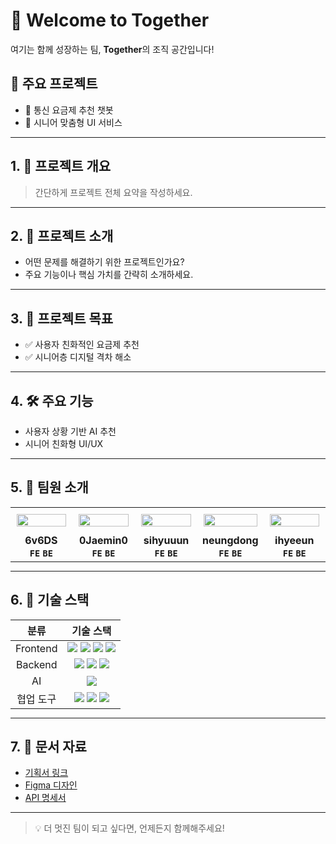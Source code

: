 # 👋 Welcome to Together

여기는 함께 성장하는 팀, **Together**의 조직 공간입니다!

## 🚀 주요 프로젝트
- 📱 통신 요금제 추천 챗봇
- 👵 시니어 맞춤형 UI 서비스

---

## 1. 📌 프로젝트 개요
> 간단하게 프로젝트 전체 요약을 작성하세요.

---

## 2. 📖 프로젝트 소개
- 어떤 문제를 해결하기 위한 프로젝트인가요?
- 주요 기능이나 핵심 가치를 간략히 소개하세요.

---

## 3. 🎯 프로젝트 목표
- ✅ 사용자 친화적인 요금제 추천
- ✅ 시니어층 디지털 격차 해소

---

## 4. 🛠 주요 기능
- 사용자 상황 기반 AI 추천
- 시니어 친화형 UI/UX

---

## 5. 👥 팀원 소개
<table style="width:100%; max-width:800px; table-layout:fixed; text-align:center; margin:auto;">
  <tr>
    <td style="width:20%; padding:10px; text-align:center; vertical-align:middle;">
      <a href="https://github.com/6v6DS">
        <img src="https://avatars.githubusercontent.com/u/142214903?v=4" width="100%"/>
      </a>
    </td>
    <td style="width:20%; padding:10px; text-align:center; vertical-align:middle;">
      <a href="https://github.com/0Jaemin0">
        <img src="https://avatars.githubusercontent.com/u/127086869?v=4" width="100%"/>
      </a>
    </td>
    <td style="width:20%; padding:10px; text-align:center; vertical-align:middle;">
      <a href="https://github.com/sihyuuun">
        <img src="https://avatars.githubusercontent.com/u/102678331?v=4" width="100%"/>
      </a>
    </td>
    <td style="width:20%; padding:10px; text-align:center; vertical-align:middle;">
      <a href="https://github.com/neungdong">
        <img src="https://avatars.githubusercontent.com/u/171216963?v=4" width="100%"/>
      </a>
    </td>
    <td style="width:20%; padding:10px; text-align:center; vertical-align:middle;">
      <a href="https://github.com/ihyeeun">
        <img src="https://avatars.githubusercontent.com/u/153170795?v=4" width="100%"/>
      </a>
    </td>
  </tr>
  <tr>
    <td><div align="center" style="font-weight:bold;">6v6DS<br><code>FE</code> <code>BE</code></div></td>
    <td><div align="center" style="font-weight:bold;">0Jaemin0<br><code>FE</code> <code>BE</code></div></td>
    <td><div align="center" style="font-weight:bold;">sihyuuun<br><code>FE</code> <code>BE</code></div></td>
    <td><div align="center" style="font-weight:bold;">neungdong<br><code>FE</code> <code>BE</code></div></td>
    <td><div align="center" style="font-weight:bold;">ihyeeun<br><code>FE</code> <code>BE</code></div></td>
  </tr>
</table>


---

## 6. 🧰 기술 스택
<table style="width:100%; max-width:800px; table-layout:fixed; text-align:center; margin:auto;">
  <thead>
    <tr>
      <th>분류</th>
      <th>기술 스택</th>
    </tr>
  </thead>
  <tbody>
    <tr>
      <td>Frontend</td>
      <td>
        <img src="https://img.shields.io/badge/React-61DAFB?style=flat&logo=react&logoColor=white"/>
        <img src="https://img.shields.io/badge/TypeScript-3178C6?style=flat&logo=typescript&logoColor=white"/>
        <img src="https://img.shields.io/badge/Vite-646CFF?style=flat&logo=vite&logoColor=white"/>
        <img src="https://img.shields.io/badge/TanstackQuery-FF4154?style=flat&logo=react-query&logoColor=white"/>
      </td>
    </tr>
    <tr>
      <td>Backend</td>
      <td>
        <img src="https://img.shields.io/badge/SpringBoot-6DB33F?style=flat&logo=springboot&logoColor=white"/>
        <img src="https://img.shields.io/badge/MySQL-4479A1?style=flat&logo=mysql&logoColor=white"/>
        <img src="https://img.shields.io/badge/JPA-007396?style=flat&logo=hibernate&logoColor=white"/>
      </td>
    </tr>
    <tr>
      <td>AI</td>
      <td>
        <img src="https://img.shields.io/badge/OpenAI_API-00A67E?style=flat&logo=openai&logoColor=white"/>
      </td>
    </tr>
    <tr>
      <td>협업 도구</td>
      <td>
        <img src="https://img.shields.io/badge/GitHub-181717?style=flat&logo=github&logoColor=white"/>
        <img src="https://img.shields.io/badge/Notion-000000?style=flat&logo=notion&logoColor=white"/>
        <img src="https://img.shields.io/badge/Figma-F24E1E?style=flat&logo=figma&logoColor=white"/>
      </td>
    </tr>
  </tbody>
</table>


---

## 7. 📄 문서 자료

- [기획서 링크](https://example.com)
- [Figma 디자인](https://figma.com)
- [API 명세서](https://example.com/api-docs)

---

> 💡 더 멋진 팀이 되고 싶다면, 언제든지 함께해주세요!
